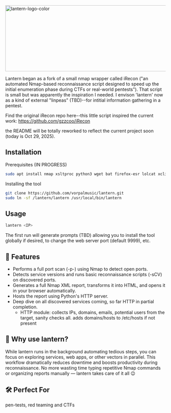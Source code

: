 <img width="687" height="207" alt="lantern-logo-color" src="https://github.com/user-attachments/assets/c7d56e1d-e62a-490a-b19b-6cc3e1e87ecb" />

Lantern began as a fork of a small nmap wrapper called iRecon ("an automated Nmap-based reconnaissance script designed to speed up the initial enumeration phase during CTFs or real-world pentests"). That script is small but was apparently the inspiration I needed. I envison 'lantern' now as a kind of external "linpeas" (TBD)--for intitial information gathering in a pentest.

Find the original iRecon repo here--this little script inspired the current work: https://github.com/gzzcoo/iRecon

the README will be totally reworked to reflect the current project soon (today is Oct 29, 2025).

## Installation
Prerequisites (IN PROGRESS)
```bash
sudo apt install nmap xsltproc python3 wget bat firefox-esr lolcat xclip -y
```
Installing the tool
```bash
git clone https://github.com/vorpalmusic/lantern.git
sudo ln -sf /lantern/lantern /usr/local/bin/lantern
```

## Usage
```bash
lantern <IP>
```
The first run will generate prompts (TBD) allowing you to install the tool globally if desired, to change the web server port (default 9999), etc.

## 🚀 Features

  - Performs a full port scan (-p-) using Nmap to detect open ports.
  - Detects service versions and runs basic reconnaissance scripts (-sCV) on discovered ports.
  - Generates a full Nmap XML report, transforms it into HTML, and opens it in your browser automatically.
  - Hosts the report using Python's HTTP server.
  - Deep dive on all discovered services coming, so far HTTP in partial completion.
    - HTTP module: collects IPs, domains, emails, potential users from the target, sanity checks all. adds domains/hosts to /etc/hosts if not present

## 📌 Why use lantern?

While lantern runs in the background automating tedious steps, you can focus on exploring services, web apps, or other vectors in parallel. This workflow dramatically reduces downtime and boosts productivity during reconnaissance. No more wasting time typing repetitive Nmap commands or organizing reports manually — lantern takes care of it all 😉

## 🛠️ Perfect For
pen-tests, red teaming and CTFs
